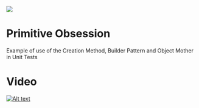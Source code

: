 
![](http://xurxodev.com/content/images/2017/04/xurxodev-readme.png) 

# Primitive Obsession
Example of use of the Creation Method, Builder Pattern and Object Mother in Unit Tests

# Video
[![Alt text](https://img.youtube.com/vi/H4IXM2zhdOY/0.jpg)](https://youtu.be/H4IXM2zhdOY)
